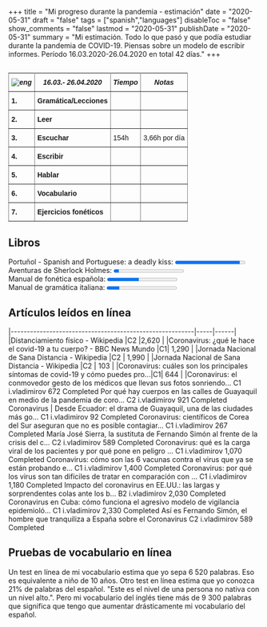 +++
title = "Mi progreso durante la pandemia - estimación"
date = "2020-05-31"
draft = "false"
tags = ["spanish","languages"]
disableToc = "false"
show_comments = "false"
lastmod = "2020-05-31"
publishDate = "2020-05-31"
summary = "Mi estimación. Todo lo que pasó y que podía estudiar durante la pandemia de COVID-19. Piensas sobre un modelo de escribir informes. Período 16.03.2020-26.04.2020 en total 42 días."
+++

##



<style type="text/css">
.tg  {border-collapse:collapse;border-spacing:0;}
.tg td{font-family:Arial, sans-serif;font-size:14px;padding:10px 5px;border-style:solid;border-width:1px;overflow:hidden;word-break:normal;}
.tg th{font-family:Arial, sans-serif;font-size:14px;font-weight:normal;padding:10px 5px;border-style:solid;border-width:1px;overflow:hidden;word-break:normal;}
.tg .tg-4erg{font-weight:bold;font-style:italic;border-color:inherit;text-align:center;vertical-align:top}
.tg .tg-rvyq{font-weight:bold;font-style:italic;border-color:inherit;text-align:center;vertical-align:top}
.tg .tg-7btt{font-weight:bold;border-color:inherit;text-align:left;vertical-align:top}
.tg .tg-fymr{font-weight:bold;border-color:inherit;text-align:left;vertical-align:top}
.tg .tg-0pky{border-color:inherit;text-align:left;vertical-align:top}
</style>
<table class="tg">
  <tr>
    <th class="tg-rvyq"><img src="/flags/spain32.png" alt="eng"></th>
    <th class="tg-4erg">16.03.- 26.04.2020</th>
    <th class="tg-4erg">Tiempo</th>
      <th class="tg-4erg">Notas</th>
  </tr>
  <tr>
    <td class="tg-7btt">1.</td>
    <td class="tg-fymr">Gramática/Lecciones</td>
    <td class="tg-0pky"></td>
    <td class="tg-0pky"></td>
  </tr>
  <tr>
    <td class="tg-7btt">2.</td>
    <td class="tg-fymr">Leer</td>
    <td class="tg-0pky"></td>
    <td class="tg-0pky"></td>
  </tr>
  <tr>
    <td class="tg-7btt">3.</td>
    <td class="tg-fymr">Escuchar</td>
    <td class="tg-0pky">154h</td>
    <td class="tg-0pky">3,66h por día</td>
  </tr>
  <tr>
    <td class="tg-fymr">4.</td>
    <td class="tg-fymr">Escribir</td>
    <td class="tg-0pky"></td>
    <td class="tg-0pky"></td>
  </tr>
  <tr>
    <td class="tg-fymr">5.</td>
    <td class="tg-fymr">Hablar</td>
    <td class="tg-0pky"></td>
    <td class="tg-0pky"></td>
  </tr>
  <tr>
    <td class="tg-fymr">6.</td>
    <td class="tg-fymr">Vocabulario</td>
    <td class="tg-0pky"></td>
    <td class="tg-0pky"></td>
  </tr>
  <tr>
    <td class="tg-fymr">7.</td>
    <td class="tg-fymr">Ejercicios fonéticos</td>
    <td class="tg-0pky"></td>
    <td class="tg-0pky"></td>
  </tr>
</table>

## Libros

<label for="libro">Portuñol - Spanish and Portuguese: a deadly kiss:</label>
<progress id="spanish-progress" value="140" max="151"> 100% </progress>
<br>
<label for="libro">Aventuras de Sherlock Holmes:</label>
<progress id="spanish-progress" value="24" max="332"> 100% </progress>
<br>
<label for="libro">Manual de fonética española:</label>
<progress id="spanish-progress" value="70" max="155"> 100% </progress>
<br>
<label for="libro">Manual de gramática italiana:</label>
<progress id="spanish-progress" value="54" max="291"> 100% </progress>
<br>

## Artículos leídos en línea
|---------------------------------------------------------|-----|------|
|Distanciamiento físico - Wikipedia                       |C2	  |2,620 |
|Coronavirus: ¿qué le hace el covid-19 a tu cuerpo? - BBC News Mundo |C1|		1,290	|
|Jornada Nacional de Sana Distancia - Wikipedia           |C2		|	1,990	|
|Jornada Nacional de Sana Distancia - Wikipedia           |C2		|	103	|
|Coronavirus: cuáles son los principales síntomas de covid-19 y cómo puedes pro...|C1|		644	|
|Coronavirus: el conmovedor gesto de los médicos que llevan sus fotos sonriendo...
C1		i.vladimirov	672	Completed
Por qué hay cuerpos en las calles de Guayaquil en medio de la pandemia de coro...
C2		i.vladimirov	921	Completed
Coronavirus | Desde Ecuador: el drama de Guayaquil, una de las ciudades más go...
C1		i.vladimirov	92	Completed
Coronavirus: científicos de Corea del Sur aseguran que no es posible contagiar...
C1		i.vladimirov	267	Completed
María José Sierra, la sustituta de Fernando Simón al frente de la crisis del c...
C2		i.vladimirov	589	Completed
Coronavirus: qué es la carga viral de los pacientes y por qué pone en peligro ...
C1		i.vladimirov	1,070	Completed
Coronavirus: cómo son las 6 vacunas contra el virus que ya se están probando e...
C1		i.vladimirov	1,400	Completed
Coronavirus: por qué los virus son tan difíciles de tratar en comparación con ...
C1		i.vladimirov	1,180	Completed
Impacto del coronavirus en EE.UU.: las largas y sorprendentes colas ante los b...
B2		i.vladimirov	2,030	Completed
Coronavirus en Cuba: cómo funciona el agresivo modelo de vigilancia epidemioló...
C1		i.vladimirov	2,330	Completed
Así es Fernando Simón, el hombre que tranquiliza a España sobre el Coronavirus
C2		i.vladimirov	589	Completed

## Pruebas de vocabulario en línea

 Un test en línea de mi vocabulario estima que yo sepa 6 520 palabras. Eso es equivalente a niño de 10 años. Otro test en línea estima que yo conozca 21% de palabras del español. "Este es el nivel de una persona no nativa con un nivel alto.". Pero mi vocabulario del inglés tiene más de 9 300 palabras que significa que tengo que aumentar drásticamente mi vocabulario del español.
